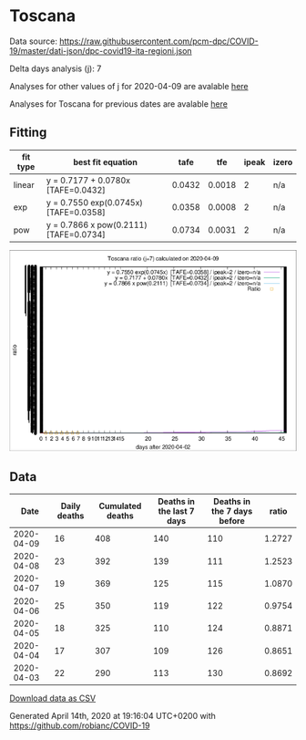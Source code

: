 # Toscana

Data source: https://raw.githubusercontent.com/pcm-dpc/COVID-19/master/dati-json/dpc-covid19-ita-regioni.json

Delta days analysis (j): 7

Analyses for other values of j for 2020-04-09 are avalable [here](../2020-04-09/README.md)

Analyses for Toscana for previous dates are avalable [here](../README.md)

## Fitting 
|fit type|best fit equation|tafe|tfe|ipeak|izero|
|-------|-----|--------|------|---|---|
|linear|y = 0.7177 + 0.0780x  [TAFE=0.0432]|0.0432|0.0018|2|n/a|
|exp|y = 0.7550 exp(0.0745x)  [TAFE=0.0358]|0.0358|0.0008|2|n/a|
|pow|y = 0.7866 x pow(0.2111)  [TAFE=0.0734]|0.0734|0.0031|2|n/a|

![Plot](COVID-19_toscana_j7_2020-04-09.png)

## Data
|Date|Daily deaths|Cumulated deaths|Deaths in the last 7 days|Deaths in the 7 days before|ratio|
|----|----------|-----------|-------|--------------------|-----|
|2020-04-09|16|408|140|110|1.2727|
|2020-04-08|23|392|139|111|1.2523|
|2020-04-07|19|369|125|115|1.0870|
|2020-04-06|25|350|119|122|0.9754|
|2020-04-05|18|325|110|124|0.8871|
|2020-04-04|17|307|109|126|0.8651|
|2020-04-03|22|290|113|130|0.8692|

[Download data as CSV](COVID-19_toscana_j7_2020-04-09.csv)

Generated April 14th, 2020 at 19:16:04 UTC+0200 with https://github.com/robianc/COVID-19
